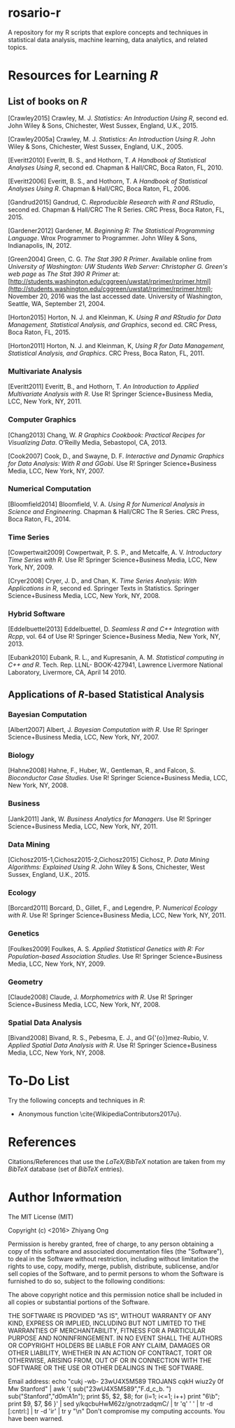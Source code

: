 #	rosario-r

A repository for my R scripts that explore concepts and techniques in statistical data analysis, machine learning, data analytics, and related topics.




#	Resources for Learning *R*

##	List of books on *R*

[Crawley2015]
	Crawley, M. J. *Statistics: An Introduction Using R*, second ed. John Wiley & Sons, Chichester, West Sussex, England, U.K., 2015.

[Crawley2005a]
	Crawley, M. J. *Statistics: An Introduction Using R*. John Wiley & Sons, Chichester, West Sussex, England, U.K., 2005.

[Everitt2010]
	Everitt, B. S., and Hothorn, T. *A Handbook of Statistical Analyses Using R*, second ed. Chapman & Hall/CRC, Boca Raton, FL, 2010.

[Everitt2006]
	Everitt, B. S., and Hothorn, T. A *Handbook of Statistical Analyses Using R*. Chapman & Hall/CRC, Boca Raton, FL, 2006.

[Gandrud2015]
	Gandrud, C. *Reproducible Research with R and RStudio*, second ed. Chapman & Hall/CRC The R Series. CRC Press, Boca Raton, FL, 2015.

[Gardener2012]
	Gardener, M. *Beginning R: The Statistical Programming Language*. Wrox Programmer to Programmer. John Wiley & Sons, Indianapolis, IN, 2012.

[Green2004]
	Green, C. G. *The Stat 390 R Primer*. Available online from *University of Washington: UW Students Web Server: Christopher G. Green's web page* as *The Stat 390 R Primer* at: [http://students.washington.edu/cggreen/uwstat/rprimer/rprimer.html](http://students.washington.edu/cggreen/uwstat/rprimer/rprimer.html); November 20, 2016 was the last accessed date. University of Washington, Seattle, WA, September 21, 2004.

[Horton2015]
	Horton, N. J. and Kleinman, K. *Using R and RStudio for Data Management, Statistical Analysis, and Graphics*, second ed. CRC Press, Boca Raton, FL, 2015.

[Horton2011]
	Horton, N. J. and Kleinman, K, *Using R for Data Management, Statistical Analysis, and Graphics*. CRC Press, Boca Raton, FL, 2011.




















###	Multivariate Analysis

[Everitt2011]
	Everitt, B., and Hothorn, T. *An Introduction to Applied Multivariate Analysis with R*. Use R! Springer Science+Business Media, LCC, New York, NY, 2011.



###	Computer Graphics

[Chang2013]
	Chang, W. *R Graphics Cookbook: Practical Recipes for Visualizing Data*. O’Reilly Media, Sebastopol, CA, 2013.

[Cook2007]
	Cook, D., and Swayne, D. F. *Interactive and Dynamic Graphics for Data Analysis: With R and GGobi*. Use R! Springer Science+Business Media, LCC, New York, NY, 2007.




###	Numerical Computation

[Bloomfield2014]
	Bloomfield, V. A. *Using R for Numerical Analysis in Science and Engineering*. Chapman & Hall/CRC The R Series. CRC Press, Boca Raton, FL, 2014.





###	Time Series

[Cowpertwait2009]
	Cowpertwait, P. S. P., and Metcalfe, A. V. *Introductory Time Series with R*. Use R! Springer Science+Business Media, LCC, New York, NY, 2009.

[Cryer2008]
	Cryer, J. D., and Chan, K. *Time Series Analysis: With Applications in R*, second ed. Springer Texts in Statistics. Springer Science+Business Media, LCC, New York, NY, 2008.


###	Hybrid Software

[Eddelbuettel2013]
	Eddelbuettel, D. *Seamless R and C++ Integration with Rcpp*, vol. 64 of Use R! Springer Science+Business Media, New York, NY, 2013.

[Eubank2010]
	Eubank, R. L., and Kupresanin, A. M. *Statistical computing in C++ and R*. Tech. Rep. LLNL- BOOK-427941, Lawrence Livermore National Laboratory, Livermore, CA, April 14 2010.



##	Applications of *R*-based Statistical Analysis


###	Bayesian Computation

[Albert2007]
	Albert, J. *Bayesian Computation with R*. Use R! Springer Science+Business Media, LCC, New York, NY, 2007.


###	Biology

[Hahne2008]
	Hahne, F., Huber, W., Gentleman, R., and Falcon, S. *Bioconductor Case Studies*. Use R! Springer Science+Business Media, LCC, New York, NY, 2008.


###	Business

[Jank2011]
	Jank, W. *Business Analytics for Managers*. Use R! Springer Science+Business Media, LCC, New York, NY, 2011.



###	Data Mining

[Cichosz2015-1,Cichosz2015-2,Cichosz2015]
	Cichosz, P. *Data Mining Algorithms: Explained Using R*. John Wiley & Sons, Chichester, West Sussex, England, U.K., 2015.




###	Ecology

[Borcard2011]
	Borcard, D., Gillet, F., and Legendre, P. *Numerical Ecology with R*. Use R! Springer Science+Business Media, LCC, New York, NY, 2011.



###	Genetics

[Foulkes2009]
	Foulkes, A. S. *Applied Statistical Genetics with R: For Population-based Association Studies*. Use R! Springer Science+Business Media, LCC, New York, NY, 2009.





###	Geometry

[Claude2008]
	Claude, J. *Morphometrics with R*. Use R! Springer Science+Business Media, LCC, New York, NY, 2008.




###	Spatial Data Analysis

[Bivand2008]
	Bivand, R. S., Pebesma, E. J., and G{\'{o}}mez-Rubio, V. *Applied Spatial Data Analysis with R*. Use R! Springer Science+Business Media, LCC, New York, NY, 2008.












#	To-Do List

Try the following concepts and techniques in *R*:
+ Anonymous function \cite{WikipediaContributors2017u}.








#	References

Citations/References that use the *LaTeX/BibTeX* notation are taken
	from my *BibTeX* database (set of *BibTeX* entries).





#	Author Information

The MIT License (MIT)

Copyright (c) <2016> Zhiyang Ong

Permission is hereby granted, free of charge, to any person obtaining a copy of this software and associated documentation files (the "Software"), to deal in the Software without restriction, including without limitation the rights to use, copy, modify, merge, publish, distribute, sublicense, and/or sell copies of the Software, and to permit persons to whom the Software is furnished to do so, subject to the following conditions:

The above copyright notice and this permission notice shall be included in all copies or substantial portions of the Software.

THE SOFTWARE IS PROVIDED "AS IS", WITHOUT WARRANTY OF ANY KIND, EXPRESS OR IMPLIED, INCLUDING BUT NOT LIMITED TO THE WARRANTIES OF MERCHANTABILITY, FITNESS FOR A PARTICULAR PURPOSE AND NONINFRINGEMENT. IN NO EVENT SHALL THE AUTHORS OR COPYRIGHT HOLDERS BE LIABLE FOR ANY CLAIM, DAMAGES OR OTHER LIABILITY, WHETHER IN AN ACTION OF CONTRACT, TORT OR OTHERWISE, ARISING FROM, OUT OF OR IN CONNECTION WITH THE SOFTWARE OR THE USE OR OTHER DEALINGS IN THE SOFTWARE.

Email address: echo "cukj -wb- 23wU4X5M589 TROJANS cqkH wiuz2y 0f Mw Stanford" | awk '{ sub("23wU4X5M589","F.d_c_b. ") sub("Stanford","d0mA1n"); print $5, $2, $8; for (i=1; i<=1; i++) print "6\b"; print $9, $7, $6 }' | sed y/kqcbuHwM62z/gnotrzadqmC/ | tr 'q' ' ' | tr -d [:cntrl:] | tr -d 'ir' | tr y "\n"		Don't compromise my computing accounts. You have been warned.








